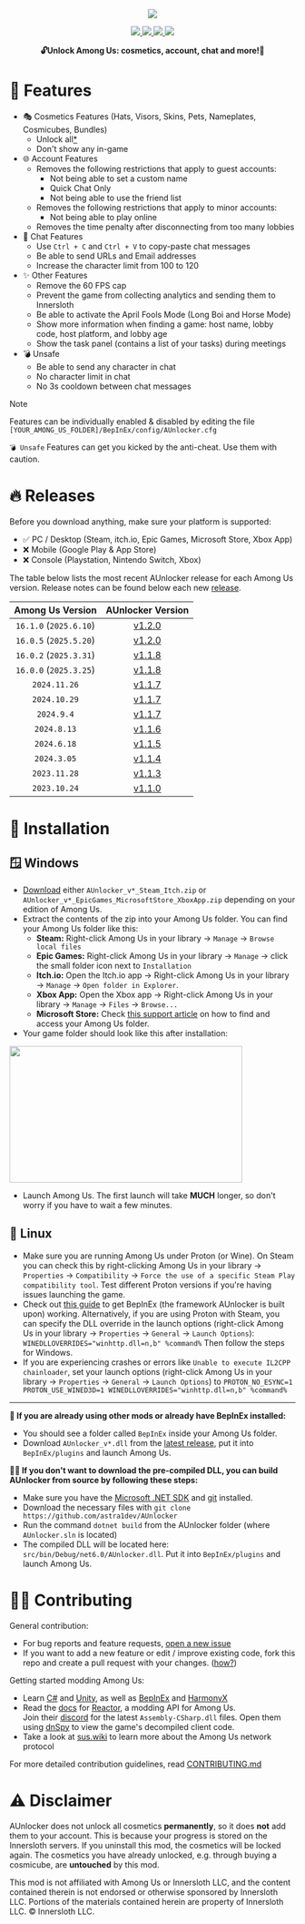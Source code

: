 <p align="center">
  <img src="./icon.png">
</p>

<p align="center">
  <a href="https://www.gnu.org/licenses/gpl-3.0.html">
    <img src="https://img.shields.io/badge/license-GPL-yellow.svg?style=plastic&logo=GNU&label=License">
  </a>
  <a href="https://github.com/astra1dev/AUnlocker/actions/workflows/main.yml">
    <img src="https://github.com/astra1dev/AUnlocker/actions/workflows/main.yml/badge.svg?event=push&style=plastic">
  </a>
  <a href="../../releases">
    <img src="https://img.shields.io/github/downloads/astra1dev/AUnlocker/total.svg?style=plastic&color=red">
  </a>
  <a href="../../releases/latest">
    <img src="https://img.shields.io/github/downloads/astra1dev/AUnlocker/latest/total?style=plastic">
  </a>
</p>

<p align="center">
<b>🔓Unlock Among Us: cosmetics, account, chat and more!🎉</b>

# 🎉 Features
- 🎭 Cosmetics Features (Hats, Visors, Skins, Pets, Nameplates, Cosmicubes, Bundles)
  - Unlock all[*](/README.md#️-disclaimer)
  - Don't show any in-game
- 🌐 Account Features
  - Removes the following restrictions that apply to guest accounts:
    - Not being able to set a custom name
    - Quick Chat Only
    - Not being able to use the friend list
  - Removes the following restrictions that apply to minor accounts:
    - Not being able to play online
  - Removes the time penalty after disconnecting from too many lobbies
- 💬 Chat Features
  - Use `Ctrl + C` and `Ctrl + V` to copy-paste chat messages
  - Be able to send URLs and Email addresses
  - Increase the character limit from 100 to 120
- ✨ Other Features
  - Remove the 60 FPS cap 
  - Prevent the game from collecting analytics and sending them to Innersloth
  - Be able to activate the April Fools Mode (Long Boi and Horse Mode)
  - Show more information when finding a game: host name, lobby code, host platform, and lobby age
  - Show the task panel (contains a list of your tasks) during meetings
- 💣 Unsafe
  - Be able to send any character in chat
  - No character limit in chat
  - No 3s cooldown between chat messages

> [!NOTE]
> Features can be individually enabled & disabled by editing the file `[YOUR_AMONG_US_FOLDER]/BepInEx/config/AUnlocker.cfg`
>
> `💣 Unsafe` Features can get you kicked by the anti-cheat. Use them with caution.

# 🔥 Releases
Before you download anything, make sure your platform is supported:
- ✅ PC / Desktop (Steam, itch.io, Epic Games, Microsoft Store, Xbox App)
- ❌ Mobile (Google Play & App Store)
- ❌ Console (Playstation, Nintendo Switch, Xbox)

The table below lists the most recent AUnlocker release for each Among Us version. Release notes can be found below each new [release](../../releases).

|    Among Us Version    |          AUnlocker Version          |
|:----------------------:|:-----------------------------------:|
| `16.1.0` (`2025.6.10`) | [v1.2.0](../../releases/tag/v1.2.0) |
| `16.0.5` (`2025.5.20`) | [v1.2.0](../../releases/tag/v1.2.0) |
| `16.0.2` (`2025.3.31`) | [v1.1.8](../../releases/tag/v1.1.8) |
| `16.0.0` (`2025.3.25`) | [v1.1.8](../../releases/tag/v1.1.8) |
|      `2024.11.26`      | [v1.1.7](../../releases/tag/v1.1.7) |
|      `2024.10.29`      | [v1.1.7](../../releases/tag/v1.1.7) |
|       `2024.9.4`       | [v1.1.7](../../releases/tag/v1.1.7) |
|      `2024.8.13`       | [v1.1.6](../../releases/tag/v1.1.6) |
|      `2024.6.18`       | [v1.1.5](../../releases/tag/v1.1.5) |
|      `2024.3.05`       | [v1.1.4](../../releases/tag/v1.1.4) |
|      `2023.11.28`      | [v1.1.3](../../releases/tag/v1.1.3) |
|      `2023.10.24`      | [v1.1.0](../../releases/tag/v1.1.0) |

# 💾 Installation
## 🪟 Windows
- [Download](../../releases/latest) either `AUnlocker_v*_Steam_Itch.zip` or `AUnlocker_v*_EpicGames_MicrosoftStore_XboxApp.zip` depending on your edition of Among Us.
- Extract the contents of the zip into your Among Us folder. You can find your Among Us folder like this:
  - **Steam:** Right-click Among Us in your library → `Manage` → `Browse local files`
  - **Epic Games:** Right-click Among Us in your library → `Manage` → click the small folder icon next to `Installation`
  - **Itch.io:** Open the Itch.io app → Right-click Among Us in your library → `Manage` → `Open folder in Explorer`.
  - **Xbox App:** Open the Xbox app → Right-click Among Us in your library → `Manage` → `Files` → `Browse...`
  - **Microsoft Store:** Check [this support article](https://answers.microsoft.com/en-us/xbox/forum/all/where-can-i-find-the-gamefiles-of-a-game/5cb9a0c3-7948-4316-abc5-f27d1767b932) on how to find and access your Among Us folder.
- Your game folder should look like this after installation:
<img src="https://github.com/astra1dev/AUnlocker/assets/90265231/14226f03-a003-4efc-b27b-6df53fb394d6" width=410 height=240>

- Launch Among Us. The first launch will take **MUCH** longer, so don't worry if you have to wait a few minutes.

## 🐧 Linux
- Make sure you are running Among Us under Proton (or Wine). On Steam you can check this by right-clicking Among Us in your library → `Properties` → `Compatibility` → `Force the use of a specific Steam Play compatibility tool`. Test different Proton versions if you're having issues launching the game. 
- Check out [this guide](https://docs.bepinex.dev/articles/advanced/proton_wine.html) to get BepInEx (the framework AUnlocker is built upon) working. Alternatively, if you are using Proton with Steam, you can specify the DLL override in the launch options (right-click Among Us in your library → `Properties` → `General` → `Launch Options`): `WINEDLLOVERRIDES="winhttp.dll=n,b" %command%` Then follow the steps for Windows.
- If you are experiencing crashes or errors like `Unable to execute IL2CPP chainloader`, set your launch options (right-click Among Us in your library → `Properties` → `General` → `Launch Options`) to `PROTON_NO_ESYNC=1 PROTON_USE_WINED3D=1 WINEDLLOVERRIDES="winhttp.dll=n,b" %command%` 

<hr>

<b>👾 If you are already using other mods or already have BepInEx installed:</b>
- You should see a folder called `BepInEx` inside your Among Us folder. 
- Download `AUnlocker_v*.dll` from the [latest release](../../releases/latest), put it into `BepInEx/plugins` and launch Among Us.

<b>👷‍♂️ If you don't want to download the pre-compiled DLL, you can build AUnlocker from source by following these steps:</b>
- Make sure you have the [Microsoft .NET SDK](https://dotnet.microsoft.com/en-us/download) and [git](https://git-scm.com/downloads) installed.
- Download the necessary files with `git clone https://github.com/astra1dev/AUnlocker`
- Run the command `dotnet build` from the AUnlocker folder (where `AUnlocker.sln` is located)
- The compiled DLL will be located here: `src/bin/Debug/net6.0/AUnlocker.dll`. Put it into `BepInEx/plugins` and launch Among Us.

# 👨‍💻 Contributing
General contribution:
- For bug reports and feature requests, [open a new issue](/issues/new)
- If you want to add a new feature or edit / improve existing code, fork this repo and create a pull request with your changes.  ([how?](https://docs.github.com/en/get-started/exploring-projects-on-github/contributing-to-a-project))

Getting started modding Among Us:
- Learn [C#](https://en.wikipedia.org/wiki/C_Sharp_(programming_language)) and [Unity](https://unity.com), as well as [BepInEx](https://github.com/BepInEx/BepInEx) and [HarmonyX](https://github.com/BepInEx/HarmonyX)
- Read the [docs](https://docs.reactor.gg) for [Reactor](https://github.com/NuclearPowered/Reactor), a modding API for Among Us. \
  Join their [discord](https://reactor.gg/discord) for the latest `Assembly-CSharp.dll` files. Open them using [dnSpy](https://github.com/dnSpy/dnSpy) to view the game's decompiled client code.
- Take a look at [sus.wiki](https://github.com/roobscoob/among-us-protocol) to learn more about the Among Us network protocol

For more detailed contribution guidelines, read [CONTRIBUTING.md](/.github/CONTRIBUTING.md)

# ⚠️ Disclaimer
AUnlocker does not unlock all cosmetics **permanently**, so it does **not** add them to your account. This is because your progress is stored on the Innersloth servers. If you uninstall this mod, the cosmetics will be locked again. The cosmetics you have already unlocked, e.g. through buying a cosmicube, are **untouched** by this mod.

This mod is not affiliated with Among Us or Innersloth LLC, and the content contained therein is not endorsed or otherwise sponsored by Innersloth LLC. Portions of the materials contained herein are property of Innersloth LLC. © Innersloth LLC.
